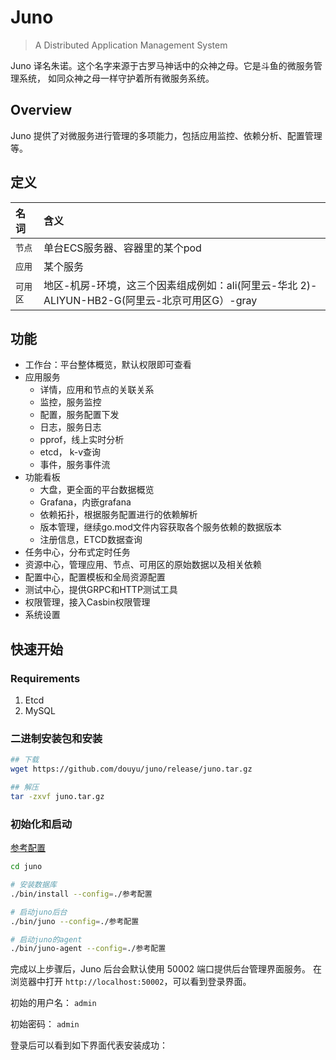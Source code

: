 # Juno

> A Distributed Application Management System

Juno 译名朱诺。这个名字来源于古罗马神话中的众神之母。它是斗鱼的微服务管理系统，
如同众神之母一样守护着所有微服务系统。

## Overview

Juno 提供了对微服务进行管理的多项能力，包括应用监控、依赖分析、配置管理等。

## 定义

| 名词    | 含义                                                             |
| :---- | :------------------------------------------------------------- |
| `节点`  | 单台ECS服务器、容器里的某个pod                                             |
| `应用`  | 某个服务                                                           |
| `可用区` | 地区-机房-环境，这三个因素组成例如：ali(阿里云-华北 2)-ALIYUN-HB2-G(阿里云-北京可用区G）-gray |

## 功能

- 工作台：平台整体概览，默认权限即可查看
- 应用服务
  - 详情，应用和节点的关联关系
  - 监控，服务监控
  - 配置，服务配置下发
  - 日志，服务日志
  - pprof，线上实时分析
  - etcd， k-v查询
  - 事件，服务事件流
- 功能看板
  - 大盘，更全面的平台数据概览
  - Grafana，内嵌grafana
  - 依赖拓扑，根据服务配置进行的依赖解析
  - 版本管理，继续go.mod文件内容获取各个服务依赖的数据版本
  - 注册信息，ETCD数据查询
- 任务中心，分布式定时任务
- 资源中心，管理应用、节点、可用区的原始数据以及相关依赖
- 配置中心，配置模板和全局资源配置
- 测试中心，提供GRPC和HTTP测试工具
- 权限管理，接入Casbin权限管理
- 系统设置

## 快速开始

### Requirements

1. Etcd
1. MySQL

### 二进制安装包和安装

```bash
## 下载
wget https://github.com/douyu/juno/release/juno.tar.gz

## 解压
tar -zxvf juno.tar.gz
```

### 初始化和启动

[参考配置](https://github.com/douyu/juno/blob/master/config/single-region-admin.toml)

```bash
cd juno

# 安装数据库
./bin/install --config=./参考配置

# 启动juno后台
./bin/juno --config=./参考配置

# 启动juno的agent
./bin/juno-agent --config=./参考配置

```

完成以上步骤后，Juno 后台会默认使用 50002 端口提供后台管理界面服务。
在浏览器中打开 `http://localhost:50002`，可以看到登录界面。

初始的用户名： `admin`

初始密码： `admin`

登录后可以看到如下界面代表安装成功：
